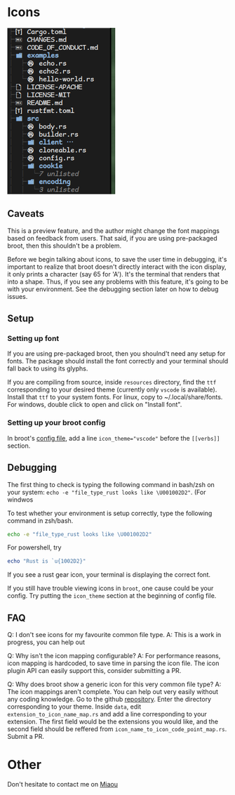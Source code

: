 # Icons

![Broot with icons](img/icons.png)

## Caveats

This is a preview feature, and the author might change the font mappings based on feedback from users. That said, if you are using pre-packaged broot, then this shouldn't be a problem.

Before we begin talking about icons, to save the user time in debugging, it's important to realize that broot doesn't directly interact with the icon display, it only prints a character (say 65 for 'A'). It's the terminal that renders that into a shape. Thus, if you see any problems with this feature, it's going to be with your environment. See the debugging section later on how to debug issues.

## Setup

### Setting up font

If you are using pre-packaged broot, then you shoulnd't need any setup for fonts. The package should install the font correctly and your terminal should fall back to using its glyphs. 

If you are compiling from source, inside `resources` directory, find the `ttf` corresponding to your desired theme (currently only `vscode` is available). Install that `ttf` to your system fonts. For linux, copy to ~/.local/share/fonts. For windows, double click to open and click on "Install font". 

### Setting up your broot config

In broot's [config file](../conf_file), add a line `icon_theme="vscode"` before the `[[verbs]]` section.

## Debugging

The first thing to check is typing the following command in bash/zsh on your system: `echo -e "file_type_rust looks like \U001002D2"`. (For windwos


To test whether your environment is setup correctly, type the  following command in zsh/bash.

```bash
echo -e "file_type_rust looks like \U001002D2"
```

For powershell, try 

```powershell
echo "Rust is `u{1002D2}"
```

If you see a rust gear icon, your terminal is displaying the correct font. 

If you still have trouble viewing icons in `broot`, one cause could be your config. Try putting the `icon_theme` section at the beginning of config file. 


## FAQ

Q: I don't see icons for my favourite common file type. 
A: This is a work in progress, you can help out 


Q: Why isn't the icon mapping configurable?
A: For performance reasons, icon mapping is hardcoded, to save time in parsing the icon file. The icon plugin API can easily support this, consider submitting a PR.

Q: Why does broot show a generic icon for this very common file type?
A: The icon mappings aren't complete. You can help out very easily without any coding knowledge. Go to the github [repository](https://github.com/Canop/broot/tree/master/resources/icons). Enter the directory corresponding to your theme. Inside `data`, edit `extension_to_icon_name_map.rs` and add a line corresponding to your extension. The first field would be the extensions you would like, and the second field should be reffered from `icon_name_to_icon_code_point_map.rs`. Submit a PR.

# Other

Don't hesitate to contact me on [Miaou](https://miaou.dystroy.org/3490)


